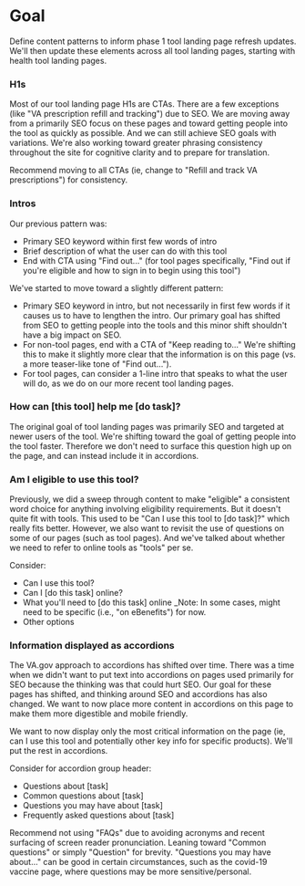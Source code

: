 # Goal

Define content patterns to inform phase 1 tool landing page refresh updates. We'll then update these elements across all tool landing pages, starting with health tool landing pages.

### H1s

Most of our tool landing page H1s are CTAs. There are a few exceptions (like "VA prescription refill and tracking") due to SEO.  We are moving away from a primarily SEO focus on these pages and toward getting people into the tool as quickly as possible. And we can still achieve SEO goals with variations. We're also working toward greater phrasing consistency throughout the site for cognitive clarity and to prepare for translation.

Recommend moving to all CTAs (ie, change to "Refill and track VA prescriptions") for consistency.

### Intros

Our previous pattern was:
- Primary SEO keyword within first few words of intro
- Brief description of what the user can do with this tool
- End with CTA using "Find out..." (for tool pages specifically, "Find out if you're eligible and how to sign in to begin using this tool")

We've started to move toward a slightly different pattern:
- Primary SEO keyword in intro, but not necessarily in first few words if it causes us to have to lengthen the intro. Our primary goal has shifted from SEO to getting people into the tools and this minor shift shouldn't have a big impact on SEO. 
- For non-tool pages, end with a CTA of "Keep reading to..." We're shifting this to make it slightly more clear that the information is on this page (vs. a more teaser-like tone of "Find out...").
- For tool pages, can consider a 1-line intro that speaks to what the user will do, as we do on our more recent tool landing pages.

### How can [this tool] help me [do task]?

The original goal of tool landing pages was primarily SEO and targeted at newer users of the tool. We're shifting toward the goal of getting people into the tool faster. Therefore we don't need to surface this question high up on the page, and can instead include it in accordions.

### Am I eligible to use this tool?
 
Previously, we did a sweep through content to make "eligible" a consistent word choice for anything involving eligibility requirements. But it doesn't quite fit with tools. This used to be "Can I use this tool to [do task]?" which really fits better. However, we also want to revisit the use of questions on some of our pages (such as tool pages). And we've talked about whether we need to refer to online tools as "tools" per se.

Consider:
- Can I use this tool?
- Can I [do this task] online?
- What you'll need to [do this task] online _Note: In some cases, might need to be specific (i.e., "on eBenefits") for now.
- Other options

### Information displayed as accordions

The VA.gov approach to accordions has shifted over time. There was a time when we didn't want to put text into accordions on pages used primarily for SEO because the thinking was that could hurt SEO. Our goal for these pages has shifted, and thinking around SEO and accordions has also changed. We want to now place more content in accordions on this page to make them more digestible and mobile friendly.

We want to now display only the most critical information on the page (ie, can I use this tool and potentially other key info for specific products). We'll put the rest in accordions.

Consider for accordion group header:

- Questions about [task]
- Common questions about [task]
- Questions you may have about [task]
- Frequently asked questions about [task]

Recommend not using "FAQs" due to avoiding acronyms and recent surfacing of screen reader pronunciation. Leaning toward "Common questions" or simply "Question" for brevity. "Questions you may have about..." can be good in certain circumstances, such as the covid-19 vaccine page, where questions may be more sensitive/personal.

